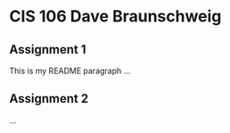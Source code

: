 # CIS 106 Dave Braunschweig

## Assignment 1

This is my README paragraph ...

## Assignment 2

...
